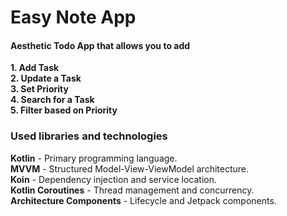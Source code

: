 # Easy Note App
#### Aesthetic Todo App that allows you to add

**1. Add Task**  </br>
**2. Update a Task**  </br>
**3. Set Priority** </br>
**4. Search for a Task** </br>
**5. Filter based on Priority** </br>

### Used libraries and technologies
**Kotlin** - Primary programming language.</br>
**MVVM** - Structured Model-View-ViewModel architecture.</br>
**Koin** - Dependency injection and service location.</br>
**Kotlin Coroutines** - Thread management and concurrency.</br>
**Architecture Components** - Lifecycle and Jetpack components.</br>
